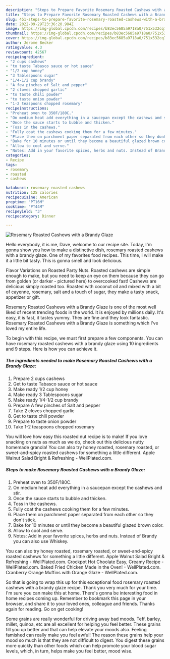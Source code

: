 ```yaml
---
description: "Steps to Prepare Favorite Rosemary Roasted Cashews with a Brandy Glaze"
title: "Steps to Prepare Favorite Rosemary Roasted Cashews with a Brandy Glaze"
slug: 451-steps-to-prepare-favorite-rosemary-roasted-cashews-with-a-brandy-glaze
date: 2022-09-29T23:36:20.984Z
image: https://img-global.cpcdn.com/recipes/b83ec5685a9718a0/751x532cq70/rosemary-roasted-cashews-with-a-brandy-glaze-recipe-main-photo.jpg
thumbnail: https://img-global.cpcdn.com/recipes/b83ec5685a9718a0/751x532cq70/rosemary-roasted-cashews-with-a-brandy-glaze-recipe-main-photo.jpg
cover: https://img-global.cpcdn.com/recipes/b83ec5685a9718a0/751x532cq70/rosemary-roasted-cashews-with-a-brandy-glaze-recipe-main-photo.jpg
author: Jerome Becker
ratingvalue: 4.3
reviewcount: 42567
recipeingredient:
- "2 cups cashews"
- "to taste Tabasco sauce or hot sauce"
- "1/2 cup honey"
- "3 Tablespoons sugar"
- "1/4-1/2 cup brandy"
- "A few pinches of Salt and pepper"
- "2 cloves chopped garlic"
- "to taste chili powder"
- "to taste onion powder"
- "1-2 teaspoons chopped rosemary"
recipeinstructions:
- "Preheat oven to 350F/180C."
- "On medium heat add everything in a saucepan except the cashews and stir."
- "Once the sauce starts to bubble and thicken."
- "Toss in the cashews."
- "Fully coat the cashews cooking them for a few minutes."
- "Place them on parchment paper separated from each other so they don&#39;t stick."
- "Bake for 10 minutes or until they become a beautiful glazed brown color."
- "Allow to cool and serve."
- "Notes: Add in your favorite spices, herbs and nuts. Instead of Brandy you can also use Whiskey."
categories:
- Recipe
tags:
- rosemary
- roasted
- cashews

katakunci: rosemary roasted cashews 
nutrition: 125 calories
recipecuisine: American
preptime: "PT16M"
cooktime: "PT44M"
recipeyield: "3"
recipecategory: Dinner

---
```



![Rosemary Roasted Cashews with a Brandy Glaze](https://img-global.cpcdn.com/recipes/b83ec5685a9718a0/751x532cq70/rosemary-roasted-cashews-with-a-brandy-glaze-recipe-main-photo.jpg)

Hello everybody, it is me, Dave, welcome to our recipe site. Today, I'm gonna show you how to make a distinctive dish, rosemary roasted cashews with a brandy glaze. One of my favorites food recipes. This time, I will make it a little bit tasty. This is gonna smell and look delicious.

Flavor Variations on Roasted Party Nuts. Roasted cashews are simple enough to make, but you need to keep an eye on them because they can go from golden (or darker - pictured here) to overcooked fast! Cashews are delicious simply roasted too. Roasted with coconut oil and mixed with a bit of cayenne, rosemary, salt and a touch of sugar, they make a tasty snack, appetizer or gift.

Rosemary Roasted Cashews with a Brandy Glaze is one of the most well liked of recent trending foods in the world. It is enjoyed by millions daily. It's easy, it is fast, it tastes yummy. They are fine and they look fantastic. Rosemary Roasted Cashews with a Brandy Glaze is something which I've loved my entire life.


To begin with this recipe, we must first prepare a few components. You can have rosemary roasted cashews with a brandy glaze using 10 ingredients and 9 steps. Here is how you can achieve it.

<!--inarticleads1-->

##### The ingredients needed to make Rosemary Roasted Cashews with a Brandy Glaze:

1. Prepare 2 cups cashews
1. Get to taste Tabasco sauce or hot sauce
1. Make ready 1/2 cup honey
1. Make ready 3 Tablespoons sugar
1. Make ready 1/4-1/2 cup brandy
1. Prepare A few pinches of Salt and pepper
1. Take 2 cloves chopped garlic
1. Get to taste chili powder
1. Prepare to taste onion powder
1. Take 1-2 teaspoons chopped rosemary


You will love how easy this roasted nut recipe is to make! If you love snacking on nuts as much as we do, check out this delicious nutty homemade granola! You can also try honey roasted, rosemary roasted, or sweet-and-spicy roasted cashews for something a little different. Apple Walnut Salad Bright &amp; Refreshing - WellPlated.com. 

<!--inarticleads2-->

##### Steps to make Rosemary Roasted Cashews with a Brandy Glaze:

1. Preheat oven to 350F/180C.
1. On medium heat add everything in a saucepan except the cashews and stir.
1. Once the sauce starts to bubble and thicken.
1. Toss in the cashews.
1. Fully coat the cashews cooking them for a few minutes.
1. Place them on parchment paper separated from each other so they don&#39;t stick.
1. Bake for 10 minutes or until they become a beautiful glazed brown color.
1. Allow to cool and serve.
1. Notes: Add in your favorite spices, herbs and nuts. Instead of Brandy you can also use Whiskey.


You can also try honey roasted, rosemary roasted, or sweet-and-spicy roasted cashews for something a little different. Apple Walnut Salad Bright &amp; Refreshing - WellPlated.com. Crockpot Hot Choolate Easy, Creamy Recipe - WellPlated.com. Baked Fried Chicken Made in the Oven! - WellPlated.com. Cranberry Orange Muffins with Orange Glaze - WellPlated.com. 

So that is going to wrap this up for this exceptional food rosemary roasted cashews with a brandy glaze recipe. Thank you very much for your time. I'm sure you can make this at home. There's gonna be interesting food in home recipes coming up. Remember to bookmark this page in your browser, and share it to your loved ones, colleague and friends. Thanks again for reading. Go on get cooking!

Some grains are really wonderful for driving away bad moods. Teff, barley, millet, quinoa, etc are all excellent for helping you feel better. These grains fill you up better and that can help elevate your moods also. Feeling famished can really make you feel awful! The reason these grains help your mood so much is that they are not difficult to digest. You digest these grains more quickly than other foods which can help promote your blood sugar levels, which, in turn, helps make you feel better, mood wise.
